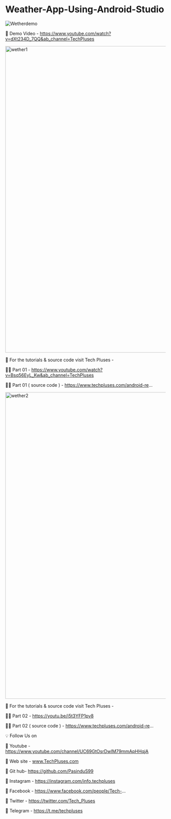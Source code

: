 # Weather-App-Using-Android-Studio

![Wetherdemo](https://user-images.githubusercontent.com/57299708/126891028-ee6909c6-e265-4933-9e7b-ca123565cbd5.png)


🔴 Demo Video - https://www.youtube.com/watch?v=dXt234D_7QQ&ab_channel=TechPluses

<img width="960" alt="wether1" src="https://user-images.githubusercontent.com/57299708/126890839-e6587960-be41-4cf8-b04b-bfaa5388227b.png">

🔴 For the tutorials & source code visit Tech Pluses -

👨‍💻 Part 01 - https://www.youtube.com/watch?v=Bsq56EyL_Kw&ab_channel=TechPluses

👨‍💻 Part 01 ( source code ) - https://www.techpluses.com/android-re...

<img width="960" alt="wether2" src="https://user-images.githubusercontent.com/57299708/126890938-569519d5-e475-4f2a-abbc-153548f5a0b8.png">

🔴 For the tutorials & source code visit Tech Pluses -

👨‍💻 Part 02 - https://youtu.be/i5t3YFP1pv8

👨‍💻 Part 02 ( source code ) - https://www.techpluses.com/android-re...


💡 Follow Us on 

🔴 Youtube - https://www.youtube.com/channel/UC69GtOsrDwIM79mmApHHqjA 

🔴 Web site - www.TechPluses.com

🔴 Git hub- https://github.com/PasinduS99

🔴 Instagram - https://instagram.com/info.techpluses

🔴 Facebook - https://www.facebook.com/people/Tech-...

🔴 Twitter - https://twitter.com/Tech_Pluses

🔴 Telegram - https://t.me/techpluses
